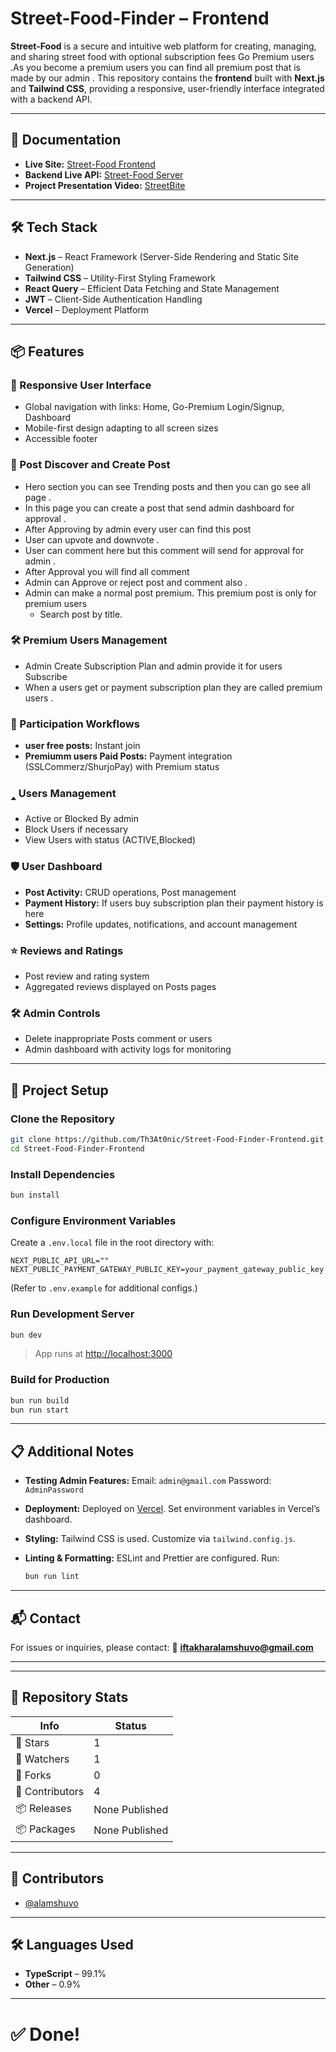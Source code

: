 # Street-Food-Finder – Frontend

**Street-Food** is a secure and intuitive web platform for creating, managing, and sharing street food with optional subscription fees Go Premium users .As you become a premium users you can find all premium post that is made by our admin . This repository contains the **frontend** built with **Next.js** and **Tailwind CSS**, providing a responsive, user-friendly interface integrated with a backend API.

---

## 📃 Documentation

- **Live Site:** [Street-Food Frontend](https://street-bite-frontend.vercel.app/)
- **Backend Live API:** [Street-Food Server](https://street-food-finder-backend.vercel.app/)
- **Project Presentation Video:** [StreetBite](https://www.loom.com/share/f89ee752e15f402593745aa6a6d2d9f6?sid=52f2be6a-f6c6-4c54-999b-b3be9e7e6782)

---

## 🛠 Tech Stack

- **Next.js** – React Framework (Server-Side Rendering and Static Site Generation)
- **Tailwind CSS** – Utility-First Styling Framework
- **React Query** – Efficient Data Fetching and State Management
- **JWT** – Client-Side Authentication Handling
- **Vercel** – Deployment Platform

---

## 📦 Features

### 🎨 Responsive User Interface

- Global navigation with links: Home, Go-Premium Login/Signup, Dashboard
- Mobile-first design adapting to all screen sizes
- Accessible footer

### 🔎 Post Discover and Create Post

- Hero section you can see Trending posts and then you can go see all page .
- In this page you can create a post that send admin dashboard for approval .
- After Approving by admin every user can find this post
- User can upvote and downvote .
- User can comment here but this comment will send for approval for admin .
- After Approval you will find all comment
- Admin can Approve or reject post and comment also .
- Admin can make a normal post premium. This premium post is only for premium users
  - Search post by title.

### 🛠️ Premium Users Management

- Admin Create Subscription Plan and admin provide it for users Subscribe
- When a users get or payment subscription plan they are called premium users .

### 🧹 Participation Workflows

- **user free posts:** Instant join
- **Premiumm users Paid Posts:** Payment integration (SSLCommerz/ShurjoPay) with Premium status

### 🢑 Users Management

- Active or Blocked By admin
- Block Users if necessary
- View Users with status (ACTIVE,Blocked)

### 🛡️ User Dashboard

- **Post Activity:** CRUD operations, Post management
- **Payment History:** If users buy subscription plan their payment history is here
- **Settings:** Profile updates, notifications, and account management

### ⭐ Reviews and Ratings

- Post review and rating system
- Aggregated reviews displayed on Posts pages

### 🛠 Admin Controls

- Delete inappropriate Posts comment or users
- Admin dashboard with activity logs for monitoring

---

## 📁 Project Setup

### Clone the Repository

```bash
git clone https://github.com/Th3At0nic/Street-Food-Finder-Frontend.git
cd Street-Food-Finder-Frontend
```

### Install Dependencies

```bash
bun install
```

### Configure Environment Variables

Create a `.env.local` file in the root directory with:

```env
NEXT_PUBLIC_API_URL=""
NEXT_PUBLIC_PAYMENT_GATEWAY_PUBLIC_KEY=your_payment_gateway_public_key
```

(Refer to `.env.example` for additional configs.)

### Run Development Server

```bash
bun dev
```

> App runs at [http://localhost:3000](http://localhost:3000)

### Build for Production

```bash
bun run build
bun run start
```

---

## 📋 Additional Notes

- **Testing Admin Features:**
  Email: `admin@gmail.com`
  Password: `AdminPassword`

- **Deployment:**
  Deployed on [Vercel](https://vercel.com). Set environment variables in Vercel’s dashboard.

- **Styling:**
  Tailwind CSS is used. Customize via `tailwind.config.js`.

- **Linting & Formatting:**
  ESLint and Prettier are configured.
  Run:

  ```bash
  bun run lint
  ```

---

## 📬 Contact

For issues or inquiries, please contact:
📧 **[iftakharalamshuvo@gmail.com](iftakharalamshuvo@gmail.com)**

---

---

## 🧰 Repository Stats

| Info            | Status         |
| --------------- | -------------- |
| 🌟 Stars        | 1              |
| 👀 Watchers     | 1              |
| 🍜 Forks        | 0              |
| 🚀 Contributors | 4              |
| 📦 Releases     | None Published |
| 📦 Packages     | None Published |

---

## 👥 Contributors

- [@alamshuvo](https://github.com/alamshuvo)

---

## 🛠️ Languages Used

- **TypeScript** – 99.1%
- **Other** – 0.9%

---

# ✅ Done!
